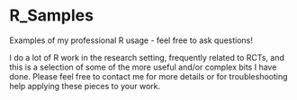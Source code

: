 # R_Samples
Examples of my professional R usage - feel free to ask questions!

I do a lot of R work in the research setting, frequently related to RCTs, and this is a selection of some of the more useful and/or complex bits I have done. Please feel free to contact me for more details or for troubleshooting help applying these pieces to your work.
